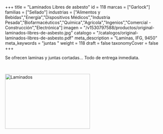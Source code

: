 +++
title = "Laminados Libres de asbesto"
id = 118
marcas = ["Garlock"]
familias = ["Sellado"]
industrias = ["Alimentos y Bebidas","Energía","Dispositivos Médicos","Industria Pesada","Biofarmacéuticos","Química","Agrícola","Ingenios","Comercial - Construcción","Electrónica"]
imagen = "/v1530797588/productos/original-laminados-libres-de-asbesto.jpg"
catalogo = "/catalogos/original-laminados-libres-de-asbesto.pdf"
meta_description = "Laminas, IFG, 9450"
meta_keywords = "juntas "
weight = 118
draft = false
taxonomyCover = false
+++
<p>Se ofrecen laminas y juntas cortadas... Todo de entrega inmediata.</p>
<p> </p>
<p><img src="images/productos/a9b2a1515f4d16504b93bd07527dddfb-GJC.jpg" alt="Laminados" width="279" height="181" /></p>